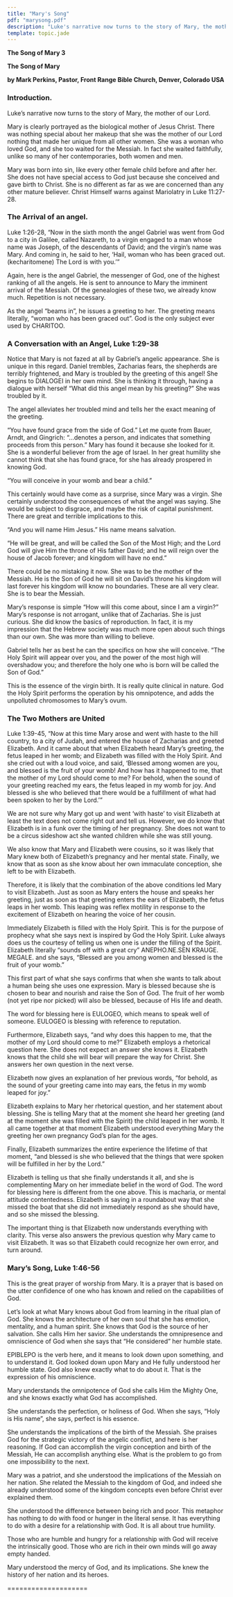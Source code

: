 ```yaml
---
title: "Mary's Song"
pdf: "marysong.pdf"
description: "Luke's narrative now turns to the story of Mary, the mother of our Lord."
template: topic.jade
---
```



**The Song of Mary 3**

**The Song of Mary**

**by Mark Perkins, Pastor, Front Range Bible Church, Denver, Colorado
USA**

### Introduction.

Luke’s narrative now turns to the story of Mary, the mother of our Lord.

Mary is clearly portrayed as the biological mother of Jesus Christ.
There was nothing special about her makeup that she was the mother of
our Lord nothing that made her unique from all other women. She was a
woman who loved God, and she too waited for the Messiah. In fact she
waited faithfully, unlike so many of her contemporaries, both women and
men.

Mary was born into sin, like every other female child before and after
her. She does not have special access to God just because she conceived
and gave birth to Christ. She is no different as far as we are concerned
than any other mature believer. Christ Himself warns against Mariolatry
in Luke 11:27-28.

### The Arrival of an angel.

Luke 1:26-28, “Now in the sixth month the angel Gabriel was went from
God to a city in Galilee, called Nazareth, to a virgin engaged to a man
whose name was Joseph, of the descendants of David; and the virgin’s
name was Mary. And coming in, he said to her, ‘Hail, woman who has been
graced out. (kecharitomene) The Lord is with you.’”

Again, here is the angel Gabriel, the messenger of God, one of the
highest ranking of all the angels. He is sent to announce to Mary the
imminent arrival of the Messiah. Of the genealogies of these two, we
already know much. Repetition is not necessary.

As the angel “beams in”, he issues a greeting to her. The greeting means
literally, “woman who has been graced out”. God is the only subject ever
used by CHARITOO.

### A Conversation with an Angel, Luke 1:29-38

Notice that Mary is not fazed at all by Gabriel’s angelic appearance.
She is unique in this regard. Daniel trembles, Zacharias fears, the
shepherds are terribly frightened, and Mary is troubled by the greeting
of this angel! She begins to DIALOGEI in her own mind. She is thinking
it through, having a dialogue with herself “What did this angel mean by
his greeting?” She was troubled by it.

The angel alleviates her troubled mind and tells her the exact meaning
of the greeting.

“You have found grace from the side of God.” Let me quote from Bauer,
Arndt, and Gingrich: “…denotes a person, and indicates that something
proceeds from this person.” Mary has found it because she looked for it.
She is a wonderful believer from the age of Israel. In her great
humility she cannot think that she has found grace, for she has already
prospered in knowing God.

“You will conceive in your womb and bear a child.”

This certainly would have come as a surprise, since Mary was a virgin.
She certainly understood the consequences of what the angel was saying.
She would be subject to disgrace, and maybe the risk of capital
punishment. There are great and terrible implications to this.

“And you will name Him Jesus.” His name means salvation.

“He will be great, and will be called the Son of the Most High; and the
Lord God will give Him the throne of His father David; and he will reign
over the house of Jacob forever; and kingdom will have no end.”

There could be no mistaking it now. She was to be the mother of the
Messiah. He is the Son of God he will sit on David’s throne his kingdom
will last forever his kingdom will know no boundaries. These are all
very clear. She is to bear the Messiah.

Mary’s response is simple “How will this come about, since I am a
virgin?” Mary’s response is not arrogant, unlike that of Zacharias. She
is just curious. She did know the basics of reproduction. In fact, it is
my impression that the Hebrew society was much more open about such
things than our own. She was more than willing to believe.

Gabriel tells her as best he can the specifics on how she will conceive.
“The Holy Spirit will appear over you, and the power of the most high
will overshadow you; and therefore the holy one who is born will be
called the Son of God.”

This is the essence of the virgin birth. It is really quite clinical in
nature. God the Holy Spirit performs the operation by his omnipotence,
and adds the unpolluted chromosomes to Mary’s ovum.

### The Two Mothers are United

Luke 1:39-45, “Now at this time Mary arose and went with haste to the
hill country, to a city of Judah, and entered the house of Zacharias and
greeted Elizabeth. And it came about that when Elizabeth heard Mary’s
greeting, the fetus leaped in her womb; and Elizabeth was filled with
the Holy Spirit. And she cried out with a loud voice, and said, ‘Blessed
among women are you, and blessed is the fruit of your womb! And how has
it happened to me, that the mother of my Lord should come to me? For
behold, when the sound of your greeting reached my ears, the fetus
leaped in my womb for joy. And blessed is she who believed that there
would be a fulfillment of what had been spoken to her by the Lord.’”

We are not sure why Mary got up and went ‘with haste’ to visit Elizabeth
at least the text does not come right out and tell us. However, we do
know that Elizabeth is in a funk over the timing of her pregnancy. She
does not want to be a circus sideshow act she wanted children while she
was still young.

We also know that Mary and Elizabeth were cousins, so it was likely that
Mary knew both of Elizabeth’s pregnancy and her mental state. Finally,
we know that as soon as she know about her own immaculate conception,
she left to be with Elizabeth.

Therefore, it is likely that the combination of the above conditions led
Mary to visit Elizabeth. Just as soon as Mary enters the house and
speaks her greeting, just as soon as that greeting enters the ears of
Elizabeth, the fetus leaps in her womb. This leaping was reflex motility
in response to the excitement of Elizabeth on hearing the voice of her
cousin.

Immediately Elizabeth is filled with the Holy Spirit. This is for the
purpose of prophecy what she says next is inspired by God the Holy
Spirit. Luke always does us the courtesy of telling us when one is under
the filling of the Spirit. Elizabeth literally “sounds off with a great
cry” ANEPHO.NE.SEN KRAUGE. MEGALE. and she says, “Blessed are you among
women and blessed is the fruit of your womb.”

This first part of what she says confirms that when she wants to talk
about a human being she uses one expression. Mary is blessed because she
is chosen to bear and nourish and raise the Son of God. The fruit of her
womb (not yet ripe nor picked) will also be blessed, because of His life
and death.

The word for blessing here is EULOGEO, which means to speak well of
someone. EULOGEO is blessing with reference to reputation.

Furthermore, Elizabeth says, “and why does this happen to me, that the
mother of my Lord should come to me?” Elizabeth employs a rhetorical
question here. She does not expect an answer she knows it. Elizabeth
knows that the child she will bear will prepare the way for Christ. She
answers her own question in the next verse.

Elizabeth now gives an explanation of her previous words, “for behold,
as the sound of your greeting came into may ears, the fetus in my womb
leaped for joy.”

Elizabeth explains to Mary her rhetorical question, and her statement
about blessing. She is telling Mary that at the moment she heard her
greeting (and at the moment she was filled with the Spirit) the child
leaped in her womb. It all came together at that moment Elizabeth
understood everything Mary the greeting her own pregnancy God’s plan for
the ages.

Finally, Elizabeth summarizes the entire experience the lifetime of that
moment, “and blessed is she who believed that the things that were
spoken will be fulfilled in her by the Lord.”

Elizabeth is telling us that she finally understands it all, and she is
complementing Mary on her immediate belief in the word of God. The word
for blessing here is different from the one above. This is macharia, or
mental attitude contentedness. Elizabeth is saying in a roundabout way
that she missed the boat that she did not immediately respond as she
should have, and so she missed the blessing.

The important thing is that Elizabeth now understands everything with
clarity. This verse also answers the previous question why Mary came to
visit Elizabeth. It was so that Elizabeth could recognize her own error,
and turn around.

### Mary’s Song, Luke 1:46-56

This is the great prayer of worship from Mary. It is a prayer that is
based on the utter confidence of one who has known and relied on the
capabilities of God.

Let’s look at what Mary knows about God from learning in the ritual plan
of God. She knows the architecture of her own soul that she has emotion,
mentality, and a human spirit. She knows that God is the source of her
salvation. She calls Him her savior. She understands the omnipresence
and omniscience of God when she says that “He considered” her humble
state.

EPIBLEPO is the verb here, and it means to look down upon something, and
to understand it. God looked down upon Mary and He fully understood her
humble state. God also knew exactly what to do about it. That is the
expression of his omniscience.

Mary understands the omnipotence of God she calls Him the Mighty One,
and she knows exactly what God has accomplished.

She understands the perfection, or holiness of God. When she says, “Holy
is His name”, she says, perfect is his essence.

She understands the implications of the birth of the Messiah. She
praises God for the strategic victory of the angelic conflict, and here
is her reasoning. If God can accomplish the virgin conception and birth
of the Messiah, He can accomplish anything else. What is the problem to
go from one impossibility to the next.

Mary was a patriot, and she understood the implications of the Messiah
on her nation. She related the Messiah to the kingdom of God, and indeed
she already understood some of the kingdom concepts even before Christ
ever explained them.

She understood the difference between being rich and poor. This metaphor
has nothing to do with food or hunger in the literal sense. It has
everything to do with a desire for a relationship with God. It is all
about true humility.

Those who are humble and hungry for a relationship with God will receive
the intrinsically good. Those who are rich in their own minds will go
away empty handed.

Mary understood the mercy of God, and its implications. She knew the
history of her nation and its heroes.

====================

